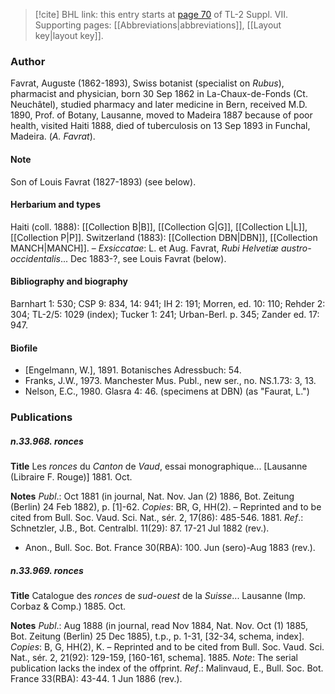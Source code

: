 > [!cite] BHL link: this entry starts at [page 70](https://www.biodiversitylibrary.org/item/103834#page/92/mode/1up) of TL-2 Suppl. VII.
> Supporting pages: [[Abbreviations|abbreviations]], [[Layout key|layout key]].

### Author

Favrat, Auguste (1862-1893), Swiss botanist (specialist on *Rubus*), pharmacist and physician, born 30 Sep 1862 in La-Chaux-de-Fonds (Ct. Neuchâtel), studied pharmacy and later medicine in Bern, received M.D. 1890, Prof. of Botany, Lausanne, moved to Madeira 1887 because of poor health, visited Haiti 1888, died of tuberculosis on 13 Sep 1893 in Funchal, Madeira. (*A. Favrat*).

#### Note

Son of Louis Favrat (1827-1893) (see below).

#### Herbarium and types

Haiti (coll. 1888): [[Collection B|B]], [[Collection G|G]], [[Collection L|L]], [[Collection P|P]]. Switzerland (1883): [[Collection DBN|DBN]], [[Collection MANCH|MANCH]]. – *Exsiccatae*: L. et Aug. Favrat, *Rubi Helvetiæ austro-occidentalis*... Dec 1883-?, see Louis Favrat (below).

#### Bibliography and biography

Barnhart 1: 530; CSP 9: 834, 14: 941; IH 2: 191; Morren, ed. 10: 110; Rehder 2: 304; TL-2/5: 1029 (index); Tucker 1: 241; Urban-Berl. p. 345; Zander ed. 17: 947.

#### Biofile

- \[Engelmann, W.\], 1891. Botanisches Adressbuch: 54.
- Franks, J.W., 1973. Manchester Mus. Publ., new ser., no. NS.1.73: 3, 13.
- Nelson, E.C., 1980. Glasra 4: 46. (specimens at DBN) (as "Faurat, L.")

### Publications

##### n.33.968. ronces

**Title**
Les *ronces* du *Canton* de *Vaud*, essai monographique... \[Lausanne (Libraire F. Rouge)\] 1881. Oct.

**Notes**
*Publ*.: Oct 1881 (in journal, Nat. Nov. Jan (2) 1886, Bot. Zeitung (Berlin) 24 Feb 1882), p. \[1\]-62. *Copies*: BR, G, HH(2). – Reprinted and to be cited from Bull. Soc. Vaud. Sci. Nat., sér. 2, 17(86): 485-546. 1881.
*Ref*.: Schnetzler, J.B., Bot. Centralbl. 11(29): 87. 17-21 Jul 1882 (rev.).
- Anon., Bull. Soc. Bot. France 30(RBA): 100. Jun (sero)-Aug 1883 (rev.).

##### n.33.969. ronces

**Title**
Catalogue des *ronces* de *sud-ouest* de la *Suisse*... Lausanne (Imp. Corbaz & Comp.) 1885. Oct.

**Notes**
*Publ*.: Aug 1888 (in journal, read Nov 1884, Nat. Nov. Oct (1) 1885, Bot. Zeitung (Berlin) 25 Dec 1885), t.p., p. 1-31, \[32-34, schema, index\]. *Copies*: B, G, HH(2), K. – Reprinted and to be cited from Bull. Soc. Vaud. Sci. Nat., sér. 2, 21(92): 129-159, \[160-161, schema\]. 1885.
*Note*: The serial publication lacks the index of the offprint.
*Ref*.: Malinvaud, E., Bull. Soc. Bot. France 33(RBA): 43-44. 1 Jun 1886 (rev.).

